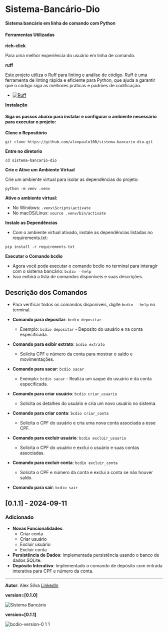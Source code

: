 # Sistema-Bancário-Dio

**Sistema bancário em linha de comando com Python**

#### Ferramentas Utilizadas ####

**rich-click**

Para uma melhor experiência do usuário em linha de comando.

**ruff**

Este projeto utiliza o Ruff para linting e análise de código.
Ruff é uma ferramenta de linting rápida e eficiente para Python, que ajuda a garantir que o código siga as melhores práticas e padrões de codificação.
- [![Ruff](https://img.shields.io/endpoint?url=https://raw.githubusercontent.com/astral-sh/ruff/main/assets/badge/v2.json)](https://github.com/astral-sh/ruff)


**Instalação**
#### Siga os passos abaixo para instalar e configurar o ambiente necessário para executar o projeto:

**Clone o Repositório**

`git clone
https://github.com/alexpaulo100/sistema-bancario-dio.git`

**Entre no diretorio**

`cd sistema-bancario-dio`

**Crie e Ative um Ambiente Virtual**

Crie um ambiente virtual para isolar as dependências do projeto:

`python -m venv .venv`

**Ative o ambiente virtual:**
- No Windows:
`.venv\Scripts\activate`
- No macOS/Linux:
`source .venv/bin/activate`

**Instale as Dependências**
- Com o ambiente virtual ativado, instale as dependências listadas no requirements.txt:

`pip install -r requirements.txt`

**Executar o Comando bcdio**
- Agora você pode executar o comando bcdio no terminal para interagir com o sistema bancário:
`bcdio --help`
- Isso exibirá a lista de comandos disponíveis e suas descrições.

## Descrição dos Comandos

- Para verificar todos os comandos disponíveis, digite `bcdio --help` no terminal.

- **Comando para depositar**: `bcdio depositar`
  - Exemplo: `bcdio depositar` - Deposito do usuário e na conta especificada.

- **Comando para exibir extrato**: `bcdio extrato`
  - Solicita CPF e número da conta para mostrar o saldo e movimentações.

- **Comando para sacar**: `bcdio sacar`
  - Exemplo: `bcdio sacar` - Realiza um saque do usuário e da conta especificada.

- **Comando para criar usuário**: `bcdio criar_usuario`
  - Solicita os detalhes do usuário e cria um novo usuário no sistema.

- **Comando para criar conta**: `bcdio criar_conta`
  - Solicita o CPF do usuário e cria uma nova conta associada a esse CPF.

- **Comando para excluir usuário**: `bcdio excluir_usuario`
  - Solicita o CPF do usuário e exclui o usuário e suas contas associadas.

- **Comando para excluir conta**: `bcdio excluir_conta`
  - Solicita o CPF e número da conta e exclui a conta se não houver saldo.

- **Comando para sair**: `bcdio sair`

## [0.1.1] - 2024-09-11

### Adicionado
- **Novas Funcionalidades**:
  - Criar conta
  - Criar usuário
  - Excluir usuário
  - Excluir conta
- **Persistência de Dados**: Implementada persistência usando o banco de dados SQLite.
- **Depósito Interativo**: Implementado o comando de depósito com entrada interativa para CPF e número da conta.





---

**Autor**: Alex Silva
[LinkedIn](https://www.linkedin.com/in/alexpaulo100/)

**version=[0.1.0]**

![Sistema Bancário](https://github.com/user-attachments/assets/ebd0a1b6-ad6a-453d-91fa-b8ef12dabe56)

**version=[0.1.1]**

![bcdio-version-0 1 1](https://github.com/user-attachments/assets/264e4c4f-0501-43be-94b1-c807b3b3b961)
